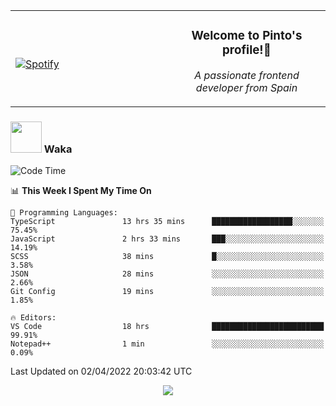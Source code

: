 <table width="100%" align="center"> 
  <tr>
  <td width="50%">
      
&nbsp; <br> [![Spotify](https://novatorem-zeta-rust.vercel.app/api/spotify)](https://open.spotify.com/user/novatorem-zeta-rust)

  </td>
  <td width="50%">
    <h3 align="center">Welcome to Pinto's profile!👋</h3>
    <p align="center"><em>A passionate frontend developer from Spain</em></p>
  </td>
  </table>

### <img src="https://media.giphy.com/media/VgCDAzcKvsR6OM0uWg/giphy.gif" width="50"> Waka

  <!--START_SECTION:waka-->
![Code Time](http://img.shields.io/badge/Code%20Time-215%20hrs%2021%20mins-blue)

📊 **This Week I Spent My Time On** 

```text
💬 Programming Languages: 
TypeScript               13 hrs 35 mins      ██████████████████░░░░░░░   75.45% 
JavaScript               2 hrs 33 mins       ███░░░░░░░░░░░░░░░░░░░░░░   14.19% 
SCSS                     38 mins             █░░░░░░░░░░░░░░░░░░░░░░░░   3.58% 
JSON                     28 mins             ░░░░░░░░░░░░░░░░░░░░░░░░░   2.66% 
Git Config               19 mins             ░░░░░░░░░░░░░░░░░░░░░░░░░   1.85%

🔥 Editors: 
VS Code                  18 hrs              █████████████████████████   99.91% 
Notepad++                1 min               ░░░░░░░░░░░░░░░░░░░░░░░░░   0.09%

```


 Last Updated on 02/04/2022 20:03:42 UTC
<!--END_SECTION:waka-->

<div align="center">
<img src="https://github-readme-stats-gilt-tau.vercel.app/api/top-langs/?username=pinto-hub&layout=compact&theme=dracula" />
</div>
